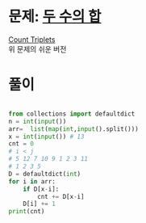 # 문제: [두 수의 합](https://www.acmicpc.net/problem/3273)

[Count Triplets](https://github.com/murjune/today_junelog/blob/main/%EC%8A%A4%ED%84%B0%EB%94%94/%ED%95%B4%EC%BB%A4%EB%9E%AD%ED%81%AC/3.%20Dictionaries/4.%20Count%20Triplets.md)  
위 문제의 쉬운 버전
# 풀이
``` python

from collections import defaultdict
n = int(input())
arr=  list(map(int,input().split()))
x = int(input()) # 13
cnt = 0
# i < j
# 5 12 7 10 9 1 2 3 11
# 1 2 3 5
D = defaultdict(int)
for i in arr:
    if D[x-i]:
        cnt += D[x-i]
    D[i] += 1
print(cnt)

```
